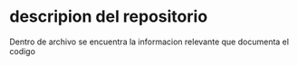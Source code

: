 # descripion del repositorio
Dentro de archivo se encuentra la informacion relevante que documenta el codigo
